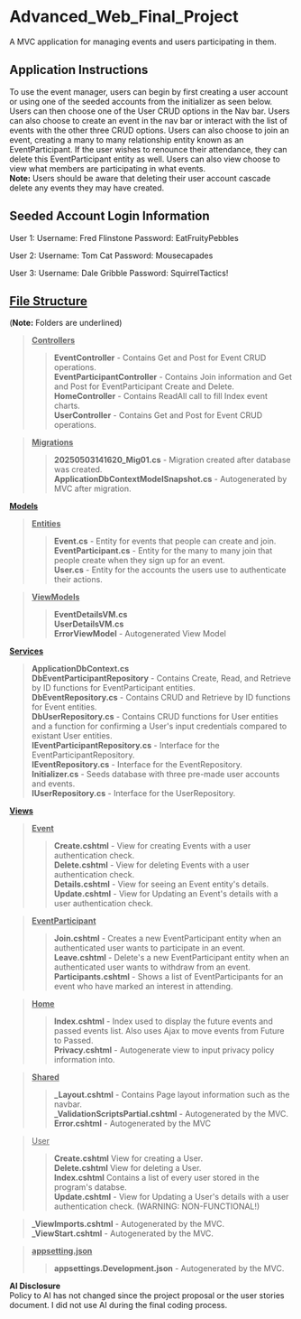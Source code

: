 # Advanced_Web_Final_Project
A MVC application for managing events and users participating in them.

## Application Instructions
To use the event manager, users can begin by first creating a user account or using one of the seeded accounts from the initializer as seen below. Users can then choose one of the User CRUD options in the Nav bar. Users can also choose to create an event in the nav bar or interact with the list of events with the other three CRUD options. Users can also choose to join an event, creating a many to many relationship entity known as an EventParticipant. If the user wishes to renounce their attendance, they can delete this EventParticipant entity as well. Users can also view choose to view what members are participating in what events.\
**Note:** Users should be aware that deleting their user account cascade delete any events they may have created. 

## Seeded Account Login Information
User 1: 
Username: Fred Flinstone
Password: EatFruityPebbles

User 2:
Username: Tom Cat
Password: Mousecapades

User 3: 
Username: Dale Gribble
Password: SquirrelTactics!

## **<ins>File Structure</ins>**
(**Note:** Folders are underlined)
> <ins>**Controllers**</ins>
> > **EventController** - Contains Get and Post for Event CRUD operations.\
> > **EventParticipantController** - Contains Join information and Get and Post for EventParticipant Create and Delete.\
> > **HomeController** - Contains ReadAll call to fill Index event charts.\
> > **UserController** - Contains Get and Post for Event CRUD operations.

> <ins>**Migrations**</ins>
> > **20250503141620_Mig01.cs** - Migration created after database was created.\
> > **ApplicationDbContextModelSnapshot.cs** - Autogenerated by MVC after migration.

<ins>**Models**</ins>
  > <ins>**Entities**</ins>
  > > **Event.cs** - Entity for events that people can create and join.\
  > > **EventParticipant.cs** - Entity for the many to many join that people create when they sign up for an event.\
  > > **User.cs** - Entity for the accounts the users use to authenticate their actions.

  > <ins>**ViewModels**</ins>
  > > **EventDetailsVM.cs**\
  > > **UserDetailsVM.cs**  
  > **ErrorViewModel** - Autogenerated View Model

<ins>**Services**</ins>
> **ApplicationDbContext.cs**\
> **DbEventParticipantRepository** - Contains Create, Read, and Retrieve by ID functions for EventParticipant entities.\
> **DbEventRepository.cs** - Contains CRUD and Retrieve by ID functions for Event entities.\
> **DbUserRepository.cs** - Contains CRUD functions for User entities and a function for confirming a User's input credentials compared to existant User entities.\
> **IEventParticipantRepository.cs** - Interface for the EventParticipantRepository.\
> **IEventRepository.cs** - Interface for the EventRepository.\
> **Initializer.cs** - Seeds database with three pre-made user accounts and events.\
> **IUserRepository.cs** - Interface for the UserRepository. 

<ins>**Views**</ins>
  > <ins>**Event**</ins>
  > > **Create.cshtml** - View for creating Events with a user authentication check.\
  > > **Delete.cshtml** - View for deleting Events with a user authentication check.\
  > > **Details.cshtml** - View for seeing an Event entity's details.\
  > > **Update.cshtml** - View for Updating an Event's details with a user authentication check.
  
  > <ins>**EventParticipant**</ins>
  > > **Join.cshtml** - Creates a new EventParticipant entity when an authenticated user wants to participate in an event.\
  > > **Leave.cshtml** - Delete's a new EventParticipant entity when an authenticated user wants to withdraw from an event.\
  > > **Participants.cshtml** - Shows a list of EventParticipants for an event who have marked an interest in attending. 
  
  > <ins>**Home**</ins>
  > > **Index.cshtml** - Index used to display the future events and passed events list. Also uses Ajax to move events from Future to Passed.\
  > > **Privacy.cshtml** - Autogenerate view to input privacy policy information into.

  > <ins>**Shared**</ins>
  > > **_Layout.cshtml** - Contains Page layout information such as the navbar.\
  > > **_ValidationScriptsPartial.cshtml** - Autogenerated by the MVC.\
  > > **Error.cshtml** - Autogenerated by the MVC

  > <ins>User</ins>
  > > **Create.cshtml** View for creating a User.\
>   > **Delete.cshtml** View for deleting a User. \
>   > **Index.cshtml** Contains a list of every user stored in the program's databse.\
>   > **Update.cshtml** - View for Updating a User's details with a user authentication check. (WARNING: NON-FUNCTIONAL!)

> **_ViewImports.cshtml** - Autogenerated by the MVC.\
> **_ViewStart.cshtml** - Autogenerated by the MVC.

> <ins>**appsetting.json**</ins>
> > **appsettings.Development.json** - Autogenerated by the MVC.

**AI Disclosure**  
Policy to AI has not changed since the project proposal or the user stories document. 
I did not use AI during the final coding process. 

